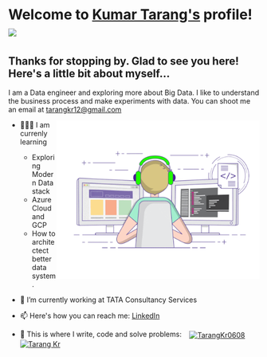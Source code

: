 # Welcome to [Kumar Tarang's](https://worldoftheweb.github.io/Kumar/) profile! <a href="https://worldoftheweb.github.io/Kumar/"><img src="https://media.giphy.com/media/hvRJCLFzcasrR4ia7z/giphy.gif" width="25px"></a>

## Thanks for stopping by. Glad to see you here! Here's a little bit about myself...&nbsp;

I am a Data engineer and exploring more about Big Data. I like to understand the business process and make experiments with data. 
You can shoot me an email at [tarangkr12@gmail.com](mailto:tarangkr12@gmail.com)

<img align="right" alt="GIF" src="https://github.com/AswinBarath/AswinBarath/blob/master/coding.gif?raw=true" width="408" height="318" />

- 🧑🏻‍🏫 I am currenly learning
   - Exploring Modern Data stack 
   - Azure Cloud and GCP
   - How to architectect better data system.
- 🔭 I’m currently working at TATA Consultancy Services
- 📫 Here's how you can reach me: [LinkedIn](https://www.linkedin.com/in/kumar-tarang-276a20212/)


- 💪 This is where I write, code and solve problems:
&nbsp;&nbsp;
<a href="https://leetcode.com/TarangKr0608/" target="_blank"><img align="center" src="https://raw.githubusercontent.com/rahuldkjain/github-profile-readme-generator/master/src/images/icons/Social/leet-code.svg" alt="TarangKr0608" height="30" width="40" /></a>
&nbsp;
<a href="https://www.hackerrank.com/skullcrusher1131?hr_r=1" target="_blank"><img align="center" src="https://raw.githubusercontent.com/rahuldkjain/github-profile-readme-generator/master/src/images/icons/Social/hackerrank.svg" alt="Tarang Kr" height="30" width="40" /></a>
&nbsp;
